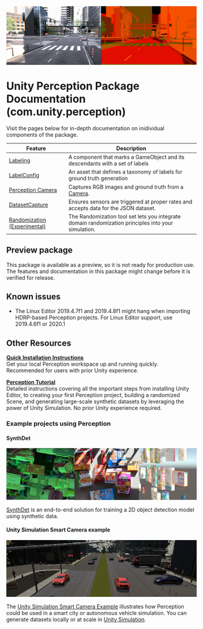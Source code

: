 <img src="images/banner2.PNG" align="middle"/>

# Unity Perception Package Documentation (com.unity.perception)

Visit the pages below for in-depth documentation on inidividual components of the package. 

|Feature|Description|
|---|---|
|[Labeling](GroundTruthLabeling.md)|A component that marks a GameObject and its descendants with a set of labels|
|[LabelConfig](GroundTruthLabeling.md#label-config)|An asset that defines a taxonomy of labels for ground truth generation|
|[Perception Camera](PerceptionCamera.md)|Captures RGB images and ground truth from a [Camera](https://docs.unity3d.com/Manual/class-Camera.html).|
|[DatasetCapture](DatasetCapture.md)|Ensures sensors are triggered at proper rates and accepts data for the JSON dataset.|
|[Randomization (Experimental)](Randomization/Index.md)|The Randomization tool set lets you integrate domain randomization principles into your simulation.|

## Preview package

This package is available as a preview, so it is not ready for production use. The features and documentation in this package might change before it is verified for release.

## Known issues

* The Linux Editor 2019.4.7f1 and 2019.4.8f1 might hang when importing HDRP-based Perception projects. For Linux Editor support, use 2019.4.6f1 or 2020.1

## Other Resources

**[Quick Installation Instructions](com.unity.perception/Documentation~/SetupSteps.md)**  
Get your local Perception workspace up and running quickly. Recommended for users with prior Unity experience.

**[Perception Tutorial](com.unity.perception/Documentation~/Tutorial/TUTORIAL.md)**  
Detailed instructions covering all the important steps from installing Unity Editor, to creating your first Perception project, building a randomized Scene, and generating large-scale synthetic datasets by leveraging the power of Unity Simulation.  No prior Unity experience required.

### Example projects using Perception

#### SynthDet

<img src="images/synthdet.png"/>

[SynthDet](https://github.com/Unity-Technologies/SynthDet) is an end-to-end solution for training a 2D object detection model using synthetic data.

#### Unity Simulation Smart Camera example
<img src="images/smartcamera.png"/>

The [Unity Simulation Smart Camera Example](https://github.com/Unity-Technologies/Unity-Simulation-Smart-Camera-Outdoor) illustrates how Perception could be used in a smart city or autonomous vehicle simulation. You can generate datasets locally or at scale in [Unity Simulation](https://unity.com/products/unity-simulation).
